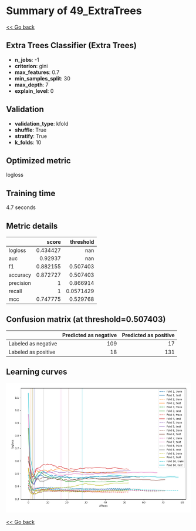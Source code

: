# Summary of 49_ExtraTrees

[<< Go back](../README.md)


## Extra Trees Classifier (Extra Trees)
- **n_jobs**: -1
- **criterion**: gini
- **max_features**: 0.7
- **min_samples_split**: 30
- **max_depth**: 7
- **explain_level**: 0

## Validation
 - **validation_type**: kfold
 - **shuffle**: True
 - **stratify**: True
 - **k_folds**: 10

## Optimized metric
logloss

## Training time

4.7 seconds

## Metric details
|           |    score |   threshold |
|:----------|---------:|------------:|
| logloss   | 0.434427 | nan         |
| auc       | 0.92937  | nan         |
| f1        | 0.882155 |   0.507403  |
| accuracy  | 0.872727 |   0.507403  |
| precision | 1        |   0.866914  |
| recall    | 1        |   0.0571429 |
| mcc       | 0.747775 |   0.529768  |


## Confusion matrix (at threshold=0.507403)
|                     |   Predicted as negative |   Predicted as positive |
|:--------------------|------------------------:|------------------------:|
| Labeled as negative |                     109 |                      17 |
| Labeled as positive |                      18 |                     131 |

## Learning curves
![Learning curves](learning_curves.png)

[<< Go back](../README.md)
